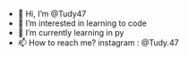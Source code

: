 - 👋 Hi, I’m @Tudy47
- 👀 I’m interested in learning to code
- 🌱 I’m currently learning in py
- 📫 How to reach me? instagram : @Tudy.47

<!---
Tudy47/Tudy47 is a ✨ special ✨ repository because its `README.md` (this file) appears on your GitHub profile.
You can click the Preview link to take a look at your changes.
--->
